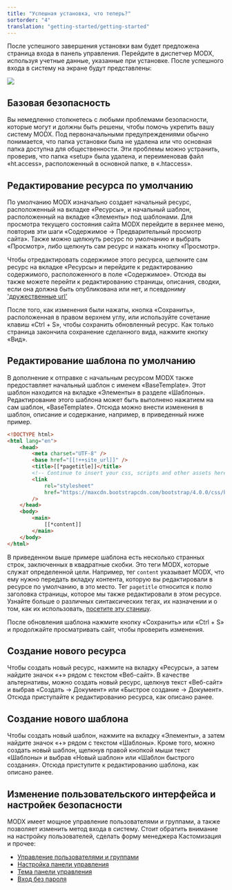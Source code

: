 ```yaml
---
title: "Успешная установка, что теперь?"
sortorder: "4"
translation: "getting-started/getting-started"
---
```


После успешного завершения установки вам будет предложена страница входа в панель управления. Перейдите в диспетчер MODX, используя учетные данные, указанные при установке. После успешного входа в систему на экране будут представлены:

![](/2.x/en/getting-started/first_login.png)

## Базовая безопасность

Вы немедленно столкнетесь с любыми проблемами безопасности, которые могут и должны быть решены, чтобы помочь укрепить вашу систему MODX. Под первоначальными предупреждениями обычно понимается, что папка установки была не удалена или что основная папка доступна для общественности. Эти проблемы можно устранить, проверив, что папка «setup» была удалена, и переименовав файл «ht.access», расположенный в основной папке, в «.htaccess».

## Редактирование ресурса по умолчанию

По умолчанию MODX изначально создает начальный ресурс, расположенный на вкладке «Ресурсы», и начальный шаблон, расположенный на вкладке «Элементы» под шаблонами. Для просмотра текущего состояния сайта MODX перейдите в верхнее меню, повторив эти шаги «Содержимое -> Предварительный просмотр сайта». Также можно щелкнуть ресурс по умолчанию и выбрать «Просмотр», либо щелкнуть сам ресурс и нажать кнопку «Просмотр».

Чтобы отредактировать содержимое этого ресурса, щелкните сам ресурс на вкладке «Ресурсы» и перейдите к редактированию содержимого, расположенного в поле «Содержимое». Отсюда вы также можете перейти к редактированию страницы, описания, сводки, если она должна быть опубликована или нет, и псевдониму ['дружественные url'](getting-started/friendly-urls "Почитать о дружественных url")

После того, как изменения были нажаты, кнопка «Сохранить», расположенная в правом верхнем углу, или используйте сочетание клавиш «Ctrl + S», чтобы сохранить обновленный ресурс. Как только страница закончила сохранение сделанного вида, нажмите кнопку «Вид».

## Редактирование шаблона по умолчанию

В дополнение к отправке с начальным ресурсом MODX также предоставляет начальный шаблон с именем «BaseTemplate». Этот шаблон находится на вкладке «Элементы» в разделе «Шаблоны». Редактирование этого шаблона может быть выполнено нажатием на сам шаблон, «BaseTemplate». Отсюда можно внести изменения в шаблон, описание и содержание, например, в приведенный ниже пример.

```html
<!DOCTYPE html>
<html lang="en">
    <head>
        <meta charset="UTF-8" />
        <base href="[[!++site_url]]" />
        <title>[[*pagetitle]]</title>
        <!-- Continue to insert your css, scripts and other assets here -->
        <link
            rel="stylesheet"
            href="https://maxcdn.bootstrapcdn.com/bootstrap/4.0.0/css/bootstrap.min.css"
        />
    </head>
    <body>
        <main>
            [[*content]]
        </main>
    </body>
</html>
```

В приведенном выше примере шаблона есть несколько странных строк, заключенных в квадратные скобки. Это теги MODX, которые служат определенной цели. Например, тег `content` указывает MODX, что ему нужно передать вкладку контента, которую вы редактировали в ресурсе по умолчанию, в это место. Тег `pagetitle` относится к полю заголовка страницы, которое мы также редактировали в этом ресурсе. Узнайте больше о различных синтаксических тегах, их назначении и о том, как их использовать, [посетите эту станицу](building-sites/tag-syntax "Узнать больше о MODX tag синтаксисе").

После обновления шаблона нажмите кнопку «Сохранить» или «Ctrl + S» и продолжайте просматривать сайт, чтобы проверить изменения.

## Создание нового ресурса

Чтобы создать новый ресурс, нажмите на вкладку «Ресурсы», а затем найдите значок «+» рядом с текстом «Веб-сайт». В качестве альтернативы, можно создать новый ресурс, щелкнув текст «Веб-сайт» и выбрав «Создать -> Документ» или «Быстрое создание -> Документ». Отсюда приступайте к редактированию ресурса, как описано ранее.

## Создание нового шаблона

Чтобы создать новый шаблон, нажмите на вкладку «Элементы», а затем найдите значок «+» рядом с текстом «Шаблоны». Кроме того, можно создать новый шаблон, щелкнув правой кнопкой мыши текст «Шаблоны» и выбрав «Новый шаблон» или «Шаблон быстрого создания». Отсюда приступите к редактированию шаблона, как описано ранее.

## Изменение пользовательского интерфейса и настройек безопасности

MODX имеет мощное управление пользователями и группами, а также позволяет изменить метод входа в систему. Стоит обратить внимание на настройку пользователей, сделать форму менеджера Кастомизация и прочее:

-   [Управление пользователями и группами](building-sites/client-proofing/security/users)
-   [Настройка панели управления](building-sites/client-proofing/form-customization)
-   [Тема панели управления](building-sites/client-proofing/custom-manager-themes)
-   [Вход без пароля](building-sites/client-proofing/security/passwordless-login)
